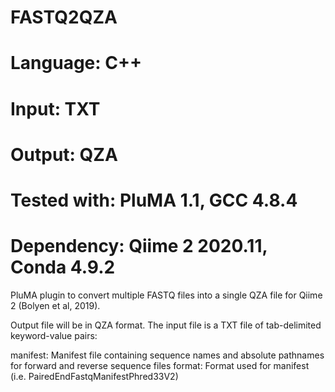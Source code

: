 # FASTQ2QZA
# Language: C++
# Input: TXT
# Output: QZA
# Tested with: PluMA 1.1, GCC 4.8.4
# Dependency: Qiime 2 2020.11, Conda 4.9.2

PluMA plugin to convert multiple FASTQ files into a single QZA file for Qiime 2 (Bolyen et al, 2019).

Output file will be in QZA format.  The input file is a TXT file of tab-delimited keyword-value pairs:

manifest: Manifest file containing sequence names and absolute pathnames for forward and reverse sequence files
format: Format used for manifest (i.e. PairedEndFastqManifestPhred33V2)



